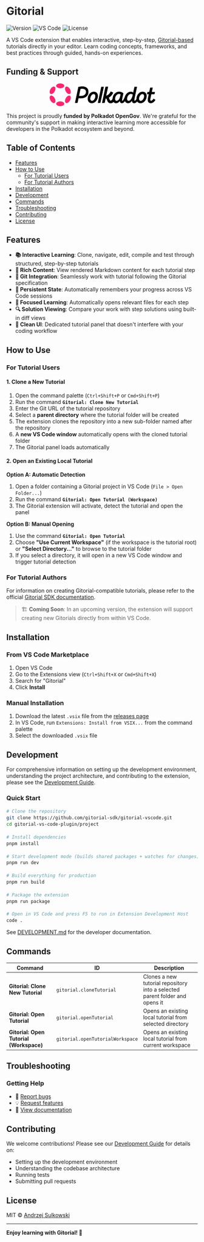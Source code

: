 # Gitorial

![Version](https://img.shields.io/badge/version-0.2.2-yellow)
![VS Code](https://img.shields.io/badge/VS%20Code-1.87.0+-blue)
![License](https://img.shields.io/badge/license-MIT-green)

A VS Code extension that enables interactive, step-by-step, [Gitorial-based](https://github.com/gitorial-sdk) tutorials directly in your editor. Learn coding concepts, frameworks, and best practices through guided, hands-on experiences.

## Funding & Support

<p align="center">
  <img src="./images/Polkadot_Logo_Pink-Black.png" alt="Polkadot Logo" height="60">
</p>

This project is proudly **funded by Polkadot OpenGov**. We're grateful for the community's support in making interactive learning more accessible for developers in the Polkadot ecosystem and beyond.

## Table of Contents

- [Features](#features)
- [How to Use](#how-to-use)
  - [For Tutorial Users](#for-tutorial-users)
  - [For Tutorial Authors](#for-tutorial-authors)
- [Installation](#installation)
- [Development](#development)
- [Commands](#commands)
- [Troubleshooting](#troubleshooting)
- [Contributing](#contributing)
- [License](#license)

## Features

- **📚 Interactive Learning**: Clone, navigate, edit, compile and test through structured, step-by-step tutorials
- **📝 Rich Content**: View rendered Markdown content for each tutorial step
- **🔄 Git Integration**: Seamlessly work with tutorial following the Gitorial specification
- **💾 Persistent State**: Automatically remembers your progress across VS Code sessions
- **🎯 Focused Learning**: Automatically opens relevant files for each step
- **🔍 Solution Viewing**: Compare your work with step solutions using built-in diff views
- **🎨 Clean UI**: Dedicated tutorial panel that doesn't interfere with your coding workflow

## How to Use

### For Tutorial Users

#### 1. Clone a New Tutorial

1. Open the command palette (`Ctrl+Shift+P` or `Cmd+Shift+P`)
2. Run the command **`Gitorial: Clone New Tutorial`**
3. Enter the Git URL of the tutorial repository
4. Select a **parent directory** where the tutorial folder will be created
5. The extension clones the repository into a new sub-folder named after the repository
6. A **new VS Code window** automatically opens with the cloned tutorial folder
7. The Gitorial panel loads automatically

#### 2. Open an Existing Local Tutorial

**Option A: Automatic Detection**

1. Open a folder containing a Gitorial project in VS Code (`File > Open Folder...`)
2. Run the command **`Gitorial: Open Tutorial (Workspace)`**
3. The Gitorial extension will activate, detect the tutorial and open the panel

**Option B: Manual Opening**

1. Use the command **`Gitorial: Open Tutorial`**
2. Choose **"Use Current Workspace"** (if the workspace is the tutorial root) or **"Select Directory..."** to browse to the tutorial folder
3. If you select a directory, it will open in a new VS Code window and trigger tutorial detection

### For Tutorial Authors

For information on creating Gitorial-compatible tutorials, please refer to the official [Gitorial SDK documentation](https://github.com/gitorial-sdk).

> 🏗️ **Coming Soon**: In an upcoming version, the extension will support creating new Gitorials directly from within VS Code.

## Installation

### From VS Code Marketplace

1. Open VS Code
2. Go to the Extensions view (`Ctrl+Shift+X` or `Cmd+Shift+X`)
3. Search for "Gitorial"
4. Click **Install**

### Manual Installation

1. Download the latest `.vsix` file from the [releases page](https://github.com/gitorial-sdk/gitorial-vscode.git/releases)
2. In VS Code, run `Extensions: Install from VSIX...` from the command palette
3. Select the downloaded `.vsix` file

## Development

For comprehensive information on setting up the development environment, understanding the project architecture, and contributing to the extension, please see the [Development Guide](./DEVELOPMENT.md).

### Quick Start

```bash
# Clone the repository
git clone https://github.com/gitorial-sdk/gitorial-vscode.git
cd gitorial-vs-code-plugin/project

# Install dependencies
pnpm install

# Start development mode (builds shared packages + watches for changes)
pnpm run dev

# Build everything for production
pnpm run build

# Package the extension
pnpm run package

# Open in VS Code and press F5 to run in Extension Development Host
code .
```

See [DEVELOPMENT.md](./DEVELOPMENT.md) for the developer documentation.

## Commands

| Command                                 | ID                               | Description                                                                 |
| --------------------------------------- | -------------------------------- | --------------------------------------------------------------------------- |
| **Gitorial: Clone New Tutorial**        | `gitorial.cloneTutorial`         | Clones a new tutorial repository into a selected parent folder and opens it |
| **Gitorial: Open Tutorial**             | `gitorial.openTutorial`          | Opens an existing local tutorial from selected directory                    |
| **Gitorial: Open Tutorial (Workspace)** | `gitorial.openTutorialWorkspace` | Opens an existing local tutorial from current workspace                     |

## Troubleshooting

### Getting Help

- 🐛 [Report bugs](https://github.com/gitorial-sdk/gitorial-vscode.git/issues)
- 💡 [Request features](https://github.com/gitorial-sdk/gitorial-vscode.git/issues)
- 📖 [View documentation](https://github.com/gitorial-sdk)

## Contributing

We welcome contributions! Please see our [Development Guide](./DEVELOPMENT.md) for details on:

- Setting up the development environment
- Understanding the codebase architecture
- Running tests
- Submitting pull requests

## License

MIT © [Andrzej Sulkowski](https://github.com/andrzejSulkowski)

---

**Enjoy learning with Gitorial! 🚀**
